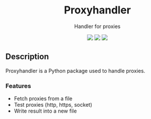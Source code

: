 <div align="center">
  <h1>Proxyhandler</h1>
  
  <p>Handler for proxies</p>
  <img src="https://img.shields.io/badge/License-MIT-blue?style=for-the-badge">
  <img src="https://img.shields.io/badge/Proxyhandler-1.0.0-red?style=for-the-badge">
  <img src="https://img.shields.io/badge/-Python package-grey?style=for-the-badge&logo=python&logoColor=white">
</div>

## Description
Proxyhandler is a Python package used to handle proxies.


### Features 
- Fetch proxies from a file 
- Test proxies (http, https, socket)
- Write result into a new file
